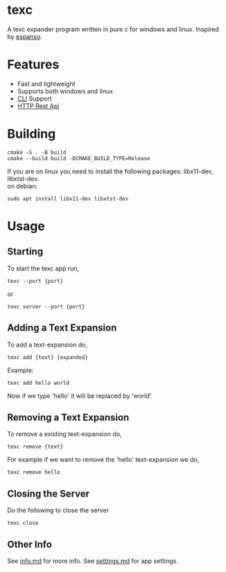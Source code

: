 # texc

A texc expander program written in pure c for windows and linux. Inspired by [espanso](https://github.com/espanso/espanso).


# Features
- Fast and lightweight
- Supports both windows and linux
- [CLI](/docs/info.md#command-line-interface) Support
- [HTTP Rest Api](/docs/info.md#http-rest-api)

# Building

```
cmake -S . -B build
cmake --build build -DCMAKE_BUILD_TYPE=Release
```

If you are on linux you need to install the following packages: libx11-dev, libxtst-dev.  
on debian: 
```
sudo apt install libx11-dev libxtst-dev
```

# Usage

## Starting
To start the texc app run,
```
texc --port {port}
```
or
```
texc server --port {port}
```

## Adding a Text Expansion

To add a text-expansion do,
```
texc add {text} {expanded}
```

Example:
```
texc add hello world
```
Now if we type 'hello' it will be replaced by 'world'

## Removing a Text Expansion
To remove a existing text-expansion do,
```
texc remove {text}
```

For example if we want to remove the 'hello' text-expansion we do,
```
texc remove hello
```

## Closing the Server
Do the following to close the server
```
texc close
```

## Other Info

See [info.md](/docs/info.md) for more info.
See [settings.md](/docs/settings.md) for app settings.
